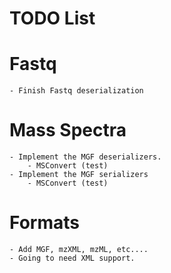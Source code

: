 # TODO List

# Fastq
    - Finish Fastq deserialization

# Mass Spectra
    - Implement the MGF deserializers.
        - MSConvert (test)
    - Implement the MGF serializers
        - MSConvert (test)

# Formats
    - Add MGF, mzXML, mzML, etc....
    - Going to need XML support.
